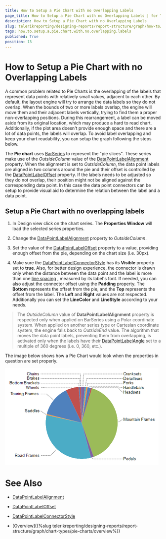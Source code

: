```yaml
---
title: How to Setup a Pie Chart with no Overlapping Labels
page_title: How to Setup a Pie Chart with no Overlapping Labels | for Telerik Reporting Documentation
description: How to Setup a Pie Chart with no Overlapping Labels
slug: telerikreporting/designing-reports/report-structure/graph/how-to/how-to-setup-a-pie-chart-with-no-overlapping-labels
tags: how,to,setup,a,pie,chart,with,no,overlapping,labels
published: True
position: 13
---
```


# How to Setup a Pie Chart with no Overlapping Labels



A common problem related to Pie Charts is the overlapping of the labels that represent data points with relatively small values,         adjacent to each other. By default, the layout engine will try to arrange the data labels so they do not overlap. When the bounds of two or more labels overlap,         the engine will move them and their adjacent labels vertically, trying to find them a proper non-overlapping positions. During this rearrangement,         a label can be moved aside from its original location, which may produce a hard to read chart. Additionally, if the plot area doesn't provide         enough space and there are a lot of data points, the labels will overlap. To avoid label overlapping and keep your chart readability,         you can setup the graph following the steps below.       

The __Pie chart__ uses  [BarSeries](/reporting/api/Telerik.Reporting.BarSeries)  to represent         the "pie slices". These series make use of the *OutsideColumn*         value of the  [DataPointLabelAlignment](/reporting/api/Telerik.Reporting.BarSeries#Telerik_Reporting_BarSeries_DataPointLabelAlignment)  property.         When the alignment is set to *OutsideColumn*, the data point labels are aligned in two columns around the pie and their offset is controlled         by the  [DataPointLabelOffset](/reporting/api/Telerik.Reporting.BarSeries#Telerik_Reporting_BarSeries_DataPointLabelOffset)  property. If the labels needs to be         adjusted so they do not overlap, their position might not be aligned against the corresponding data point. In this case the data point connectors         can be setup to provide visual aid to determine the relation between the label and a data point.       

## Setup a Pie Chart with no overlapping labels

1. In Design view click on the chart series. The __Properties Window__ will load the selected series properties.             

1. Change the  [DataPointLabelAlignment](/reporting/api/Telerik.Reporting.BarSeries#Telerik_Reporting_BarSeries_DataPointLabelAlignment)  property to              *OutsideColumn*.             

1. Set the value of the  [DataPointLabelOffset](/reporting/api/Telerik.Reporting.BarSeries#Telerik_Reporting_BarSeries_DataPointLabelOffset)  property to a value,               providing enough offset from the pie, depending on the chart size (i.e. 30px).             

1. Make sure the  [DataPointLabelConnectorStyle](/reporting/api/Telerik.Reporting.BarSeries#Telerik_Reporting_BarSeries_DataPointLabelConnectorStyle)  has its                __Visible__ property set to __true__. Also, for better design experience, the connector is drawn               only when the distance between the data point and the label is more than one                [line spacing](https://msdn.microsoft.com/en-us/library/system.windows.media.fontfamily.linespacing(v=vs.110).aspx)                           , measured by its label's font.               If needed, you can also adjust the connector offset                using the __Padding__ property. The __Bottom__ represents the offset from the pie, and                the __Top__ represents the offset from the label. The __Left__ and __Right__             values are not respected. Additionally you can set the __LineColor__ and __LineStyle__ according               to your needs.           

> The *OutsideColumn* value of  __DataPointLabelAlignment__ property is respected only when applied on BarSeries using a                Polar coordinate system. When applied on another series type or Cartesian coordinate system, the engine falls back to *OutsideEnd* value.              The algorithm that moves the data point labels, preventing them from overlapping, is activated only when the labels have their                 [DataPointLabelAngle](/reporting/api/Telerik.Reporting.GraphSeriesBase#Telerik_Reporting_GraphSeriesBase_DataPointLabelAngle)  set to a multiple of 360 degrees (i.e. 0, 360, etc.).              


The image below shows how a Pie Chart would look when the properties in question are set properly.                           

  ![Outside Column Pie Chart 2](images/Graph/OutsideColumnPieChart2.png)


# See Also
 

* [DataPointLabelAlignment](/reporting/api/Telerik.Reporting.BarSeries#Telerik_Reporting_BarSeries_DataPointLabelAlignment)  

* [DataPointLabelOffset](/reporting/api/Telerik.Reporting.BarSeries#Telerik_Reporting_BarSeries_DataPointLabelOffset)  

* [DataPointLabelConnectorStyle](/reporting/api/Telerik.Reporting.BarSeries#Telerik_Reporting_BarSeries_DataPointLabelConnectorStyle) 

 

* [Overview]({%slug telerikreporting/designing-reports/report-structure/graph/chart-types/pie-charts/overview%})

